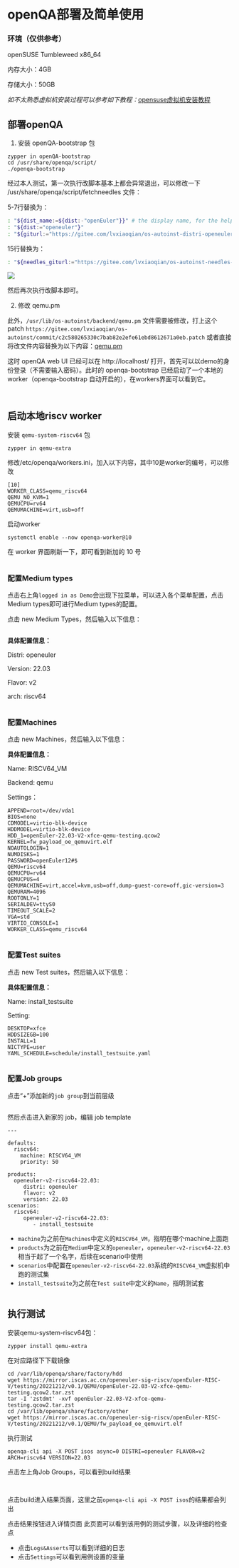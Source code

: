 # openQA部署及简单使用

### 环境（仅供参考）

openSUSE Tumbleweed x86_64

内存大小：4GB

存储大小：50GB

*如不太熟悉虚拟机安装过程可以参考如下教程：*[opensuse虚拟机安装教程](https://blog.csdn.net/weixin_43020570/article/details/117064994)



## 部署openQA

1. 安装 openQA-bootstrap 包

```
zypper in openQA-bootstrap
cd /usr/share/openqa/script/
./openqa-bootstrap
```

经过本人测试，第一次执行改脚本基本上都会异常退出，可以修改一下 /usr/share/openqa/script/fetchneedles 文件：

5-7行替换为：

```bash
: "${dist_name:=${dist:-"openEuler"}}" # the display name, for the help message
: "${dist:="openeuler"}"
: "${giturl:="https://gitee.com/lvxiaoqian/os-autoinst-distri-openeuler.git"}"
```

15行替换为：

```bash
: "${needles_giturl:="https://gitee.com/lvxiaoqian/os-autoinst-needles-openeuler.git"}"
```

![](https://github.com/vegetable-yx/PLCT_test0/blob/main/openQA%E8%B0%83%E7%A0%94/openqa%20%E9%85%8D%E7%BD%AE%2B%E4%BD%BF%E7%94%A8/iamges/p1.jpeg)

然后再次执行改脚本即可。

2. 修改 qemu.pm

此外，`/usr/lib/os-autoinst/backend/qemu.pm` 文件需要被修改，打上这个patch `https://gitee.com/lvxiaoqian/os-autoinst/commit/c2c580265330c7bab82e2efe61ebd8612671a0eb.patch` 或者直接将改文件内容替换为以下内容：[qemu.pm]()

这时 openQA web UI 已经可以在 http://localhost/ 打开，首先可以以demo的身份登录（不需要输入密码）。此时的 openqa-bootstrap 已经启动了一个本地的worker（openqa-bootstrap 自动开启的），在workers界面可以看到它。

![]()

![]()

启动本地riscv worker
---

安装 `qemu-system-riscv64` 包

```
zypper in qemu-extra
```

修改/etc/openqa/workers.ini，加入以下内容，其中10是worker的编号，可以修改

```
[10]
WORKER_CLASS=qemu_riscv64
QEMU_NO_KVM=1
QEMUCPU=rv64
QEMUMACHINE=virt,usb=off
```

启动worker

```
systemctl enable --now openqa-worker@10
```

在 worker 界面刷新一下，即可看到新加的 10 号 

![]()

### 配置Medium types

点击右上角`logged in as Demo`会出现下拉菜单，可以进入各个菜单配置，点击Medium types即可进行Medium types的配置。

点击 new Medium Types，然后输入以下信息：

![]()

**具体配置信息：**

Distri: openeuler

Version: 22.03

Flavor: v2

arch: riscv64

![]()

### 配置Machines

点击 new Machines，然后输入以下信息：

**具体配置信息：**

Name: RISCV64_VM

Backend: qemu

Settings：

```
APPEND=root=/dev/vda1
BIOS=none
CDMODEL=virtio-blk-device
HDDMODEL=virtio-blk-device
HDD_1=openEuler-22.03-V2-xfce-qemu-testing.qcow2
KERNEL=fw_payload_oe_qemuvirt.elf
NOAUTOLOGIN=1
NUMDISKS=1
PASSWORD=openEuler12#$
QEMU=riscv64
QEMUCPU=rv64
QEMUCPUS=4
QEMUMACHINE=virt,accel=kvm,usb=off,dump-guest-core=off,gic-version=3
QEMURAM=4096
ROOTONLY=1
SERIALDEV=ttyS0
TIMEOUT_SCALE=2
VGA=std
VIRTIO_CONSOLE=1
WORKER_CLASS=qemu_riscv64
```

![]() 

### 配置Test suites

点击 new Test suites，然后输入以下信息：

**具体配置信息：**

Name: install_testsuite

Setting:

```
DESKTOP=xfce
HDDSIZEGB=100
INSTALL=1
NICTYPE=user
YAML_SCHEDULE=schedule/install_testsuite.yaml
```

![]() 

### 配置Job groups

点击“+”添加新的`job group`到当前层级

![]()

然后点击进入新家的 job，编辑 job template

```
---

defaults:
  riscv64:
    machine: RISCV64_VM
    priority: 50

products:
  openeuler-v2-riscv64-22.03:
     distri: openeuler
     flavor: v2
     version: 22.03
scenarios:
  riscv64:
     openeuler-v2-riscv64-22.03:
        - install_testsuite
```

- `machine`为之前在`Machines`中定义的`RISCV64_VM`，指明在哪个machine上面跑
- `products`为之前在`Medium`中定义的`openeuler`，`openeuler-v2-riscv64-22.03`相当于起了一个名字，后续在scenario中使用
- `scenarios`中配置在`openeuler-v2-riscv64-22.03`系统的`RISCV64_VM`虚拟机中跑的测试集
- `install_testsuite`为之前在`Test suite`中定义的`Name`，指明测试套

![]()

执行测试
---

安装qemu-system-riscv64包：

```
zypper install qemu-extra
```

在对应路径下下载镜像

```
cd /var/lib/openqa/share/factory/hdd
wget https://mirror.iscas.ac.cn/openeuler-sig-riscv/openEuler-RISC-V/testing/20221212/v0.1/QEMU/openEuler-22.03-V2-xfce-qemu-testing.qcow2.tar.zst
tar -I 'zstdmt' -xvf openEuler-22.03-V2-xfce-qemu-testing.qcow2.tar.zst
cd /var/lib/openqa/share/factory/other
wget https://mirror.iscas.ac.cn/openeuler-sig-riscv/openEuler-RISC-V/testing/20221212/v0.1/QEMU/fw_payload_oe_qemuvirt.elf
```

执行测试

```
openqa-cli api -X POST isos async=0 DISTRI=openeuler FLAVOR=v2 ARCH=riscv64 VERSION=22.03
```

点击左上角Job Groups，可以看到build结果


![]()

![]()

点击build进入结果页面，这里之前`openqa-cli api -X POST isos`的结果都会列出
![]()

点击结果按钮进入详情页面
![]()此页面可以看到该用例的测试步骤，以及详细的检查点

- 点击`Logs&Asserts`可以看到详细的日志
- 点击`Settings`可以看到用例设置的变量

![]()

![]()
